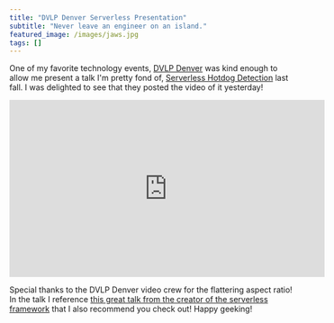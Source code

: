 ```yaml
---
title: "DVLP Denver Serverless Presentation"
subtitle: "Never leave an engineer on an island."
featured_image: /images/jaws.jpg
tags: []
---
```


One of my favorite technology events, [DVLP Denver](https://developdenver.org/) was kind enough to allow me present a talk I'm pretty fond of, [Serverless Hotdog Detection](https://docs.google.com/presentation/d/1dD4L0T2ms08jJcvriuyi0J6vaKQjI-1E6JLXYoLvtgM/edit?usp=sharing) last fall. I was delighted to see that they posted the video of it yesterday!

<iframe width="560" height="315" src="https://www.youtube.com/embed/xpqjwIcOry8" frameborder="0" allow="accelerometer; autoplay; encrypted-media; gyroscope; picture-in-picture" allowfullscreen></iframe>

Special thanks to the DVLP Denver video crew for the flattering aspect ratio! In the talk I reference [this great talk from the creator of the serverless framework](https://www.youtube.com/watch?v=6mNhMuBkIK8) that I also recommend you check out! Happy geeking!